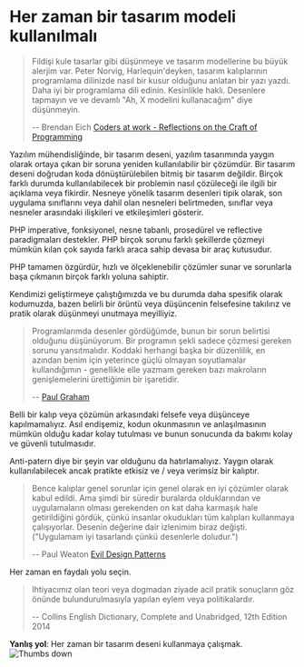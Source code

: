 # Her zaman bir tasarım modeli kullanılmalı #

> Fildişi kule tasarlar gibi düşünmeye ve tasarım modellerine bu büyük alerjim var. Peter Norvig, Harlequin'deyken, tasarım kalıplarının programlama dilinizde nasıl bir kusur olduğunu anlatan bir yazı yazdı. Daha iyi bir programlama dili edinin. Kesinlikle haklı. Desenlere tapmayın ve ve devamlı "Ah, X modelini kullanacağım" diye düşünmeyin.
>
> -- Brendan Eich [Coders at work - Reflections on the Craft of Programming](http://codersatwork.com/)

Yazılım mühendisliğinde, bir tasarım deseni, yazılım tasarımında yaygın olarak ortaya çıkan bir soruna yeniden kullanılabilir bir çözümdür. Bir tasarım deseni doğrudan koda dönüştürülebilen bitmiş bir tasarım değildir. Birçok farklı durumda kullanılabilecek bir problemin nasıl çözüleceği ile ilgili bir açıklama veya fikirdir. Nesneye yönelik tasarım desenleri tipik olarak, son uygulama sınıflarını veya dahil olan nesneleri belirtmeden, sınıflar veya nesneler arasındaki ilişkileri ve etkileşimleri gösterir.

PHP  imperative, fonksiyonel, nesne tabanlı, prosedürel ve reflective paradigmaları destekler. PHP  birçok sorunu farklı şekillerde çözmeyi mümkün kılan çok sayıda farklı araca sahip devasa bir araç kutusudur.

PHP tamamen özgürdür, hızlı ve ölçeklenebilir çözümler sunar ve sorunlarla başa çıkmanın birçok farklı yoluna sahiptir.

Kendimizi geliştirmeye çalıştığımızda ve bu durumda daha spesifik olarak kodumuzda, bazen belirli bir örüntü veya düşüncenin felsefesine takılırız ve pratik olarak düşünmeyi unutmaya meyilliyiz.

> Programlarımda desenler gördüğümde, bunun bir sorun belirtisi olduğunu düşünüyorum. Bir programın şekli sadece çözmesi gereken sorunu yansıtmalıdır. Koddaki herhangi başka bir düzenlilik, en azından benim için yeterince güçlü olmayan soyutlamalar kullandığımın - genellikle elle yazmam gereken bazı makroların genişlemelerini ürettiğimin bir işaretidir.
>
> -- [Paul Graham](http://c2.com/cgi/wiki?AreDesignPatternsMissingLanguageFeatures)

Belli bir kalıp veya çözümün arkasındaki felsefe veya düşünceye kapılmamalıyız. Asıl endişemiz, kodun okunmasının ve anlaşılmasının mümkün olduğu kadar kolay tutulması ve bunun sonucunda da bakımı kolay ve güvenli tutulmasıdır.

Anti-patern diye bir şeyin var olduğunu da hatırlamalıyız. Yaygın olarak kullanılabilecek ancak pratikte etkisiz ve / veya verimsiz bir kalıptır.

> Bence kalıplar genel sorunlar için genel olarak en iyi çözümler olarak kabul edildi. Ama şimdi bir süredir buralarda olduklarından ve uygulamaların olması gerekenden on kat daha karmaşık hale getirildiğini gördük, çünkü insanlar okudukları tüm kalıpları kullanmaya çalışıyorlar. Desenin değerine dair izlenimim biraz değişti. ("Uygulamam iyi tasarlandı çünkü desenlerle doludur.")
>
> -- Paul Weaton [Evil Design Patterns](http://www.javaranch.com/patterns/)

Her zaman en faydalı yolu seçin.

> Ihtiyacımız olan teori veya dogmadan ziyade acil pratik sonuçların göz önünde bulundurulmasıyla yapılan eylem veya politikalardır.
>
> -- Collins English Dictionary, Complete and Unabridged, 12th Edition 2014

**Yanlış yol**: Her zaman bir tasarım deseni kullanmaya çalışmak. ![Thumbs down](/img/thumbs-down.png)
